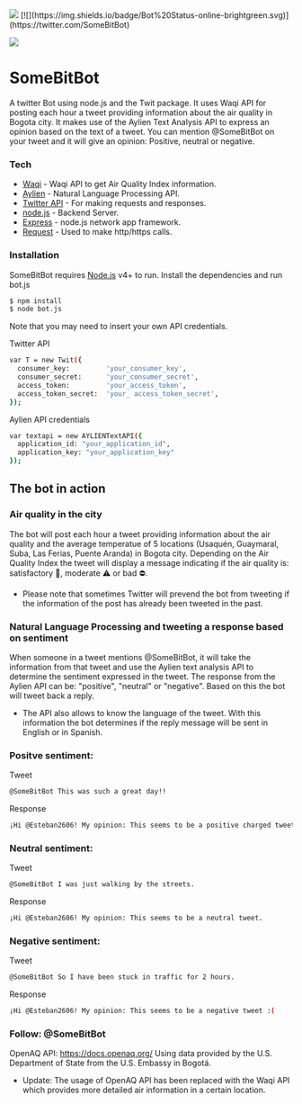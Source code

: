 <img src="https://img.shields.io/badge/created-October%202017-80aaff.svg">
[![](https://img.shields.io/badge/Bot%20Status-online-brightgreen.svg)](https://twitter.com/SomeBitBot)

[![](https://img.shields.io/badge/%E7%9F%A5%E4%B9%8E%E4%B8%93%E6%A0%8F-%E6%8E%98%E9%87%91%E7%BF%BB%E8%AF%91%E8%AE%A1%E5%88%92-blue.svg)](https://zhuanlan.zhihu.com/juejinfanyi)

# SomeBitBot
A twitter Bot using node.js and the Twit package.
It uses Waqi API for posting each hour a tweet providing information about the air quality in Bogota city. 
It makes use of the Aylien Text Analysis API to express an opinion based on the text of a tweet.
You can mention @SomeBitBot on your tweet and it will give an opinion: Positive, neutral or negative.

 
### Tech
* [Waqi] - Waqi API to get Air Quality Index information.
* [Aylien] - Natural Language Processing API.
* [Twitter API] - For making requests and responses. 
* [node.js] - Backend Server.
* [Express] - node.js network app framework.
* [Request] - Used to make http/https calls.

 
### Installation

SomeBitBot requires [Node.js](https://nodejs.org/) v4+ to run.
Install the dependencies and run bot.js

```sh
$ npm install 
$ node bot.js
``` 
Note that you may need to insert your own API credentials.

Twitter API
```sh
var T = new Twit({
  consumer_key:         'your_consumer_key',
  consumer_secret:      'your_consumer_secret',
  access_token:         'your_access_token',
  access_token_secret:  'your_ access_token_secret',
});
``` 
Aylien API credentials
```sh
var textapi = new AYLIENTextAPI({
  application_id: "your_application_id",
  application_key: "your_application_key"
});
``` 


## The bot in action
### Air quality in the city
The bot will post each hour a tweet providing information about the air quality and the average temperatue of 5 locations (Usaquén, Guaymaral, Suba, Las Ferias, Puente Aranda) in Bogota city. Depending on the Air Quality Index the tweet will display a message indicating if the air quality is: satisfactory 🍃, moderate ⚠️ or bad ⛔️. 
* Please note that sometimes Twitter will prevend the bot from tweeting if the information of the post has already been tweeted in the past. 

### Natural Language Processing and tweeting a response based on sentiment
When someone in a tweet mentions @SomeBitBot, it will take the information from that tweet and use the Aylien text analysis API to determine the sentiment expressed in the tweet. The response from the Aylien API can be: "positive", "neutral" or "negative". Based on this the bot will tweet back a reply.
* The API also allows to know the language of the tweet. With this information the bot determines if the reply message will be sent in English or in Spanish.

### Positve sentiment:
Tweet
```sh
@SomeBitBot This was such a great day!!
``` 
Response
```sh
¡Hi @Esteban2606! My opinion: This seems to be a positive charged tweet :)
``` 
### Neutral sentiment:
Tweet
```sh
@SomeBitBot I was just walking by the streets.
``` 
Response
```sh
¡Hi @Esteban2606! My opinion: This seems to be a neutral tweet.
``` 
### Negative sentiment:
Tweet
```sh
@SomeBitBot So I have been stuck in traffic for 2 hours.
``` 
Response
```sh
¡Hi @Esteban2606! My opinion: This seems to be a negative tweet :(
``` 
 
### Follow: @SomeBitBot

OpenAQ API: https://docs.openaq.org/ Using data provided by the U.S. Department of State from the U.S. Embassy in Bogotá.
* Update: The usage of OpenAQ API has been replaced with the Waqi API which provides more detailed air information in a certain location.


[node.js]: <http://nodejs.org>
[Twitter API]: <https://developer.twitter.com/>
[jQuery]: <http://jquery.com>
[express]: <http://expressjs.com>
[socket.io]: <https://socket.io>
[request]: <https://github.com/request/request>
[Aylien]: <https://aylien.com/text-api/>
[Waqi]:<https://waqi.info>
